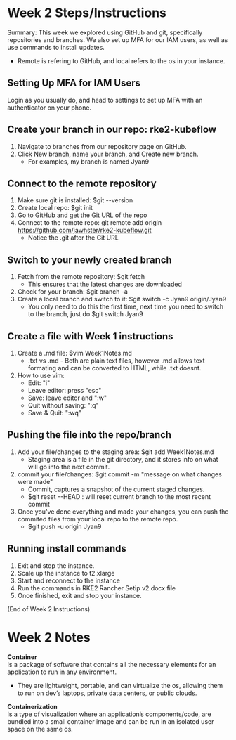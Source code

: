 # Week 2 Steps/Instructions
Summary: This week we explored using GitHub and git, specifically repositories and branches. We also set up MFA for our IAM users, as well as use commands to install updates.

+ Remote is refering to GitHub, and local refers to the os in your instance. 

## Setting Up MFA for IAM Users
Login as you usually do, and head to settings to set up MFA with an authenticator on your phone. 

## Create your branch in our repo: rke2-kubeflow
1. Navigate to branches from our repository page on GitHub.
2. Click New branch, name your branch, and Create new branch.
    + For examples, my branch is named Jyan9

## Connect to the remote repository
1. Make sure git is installed: $git --version
2. Create local repo: $git init 
3. Go to GitHub and get the Git URL of the repo
4. Connect to the remote repo: git remote add origin https://github.com/jawhster/rke2-kubeflow.git
    + Notice the .git after the Git URL

## Switch to your newly created branch
1. Fetch from the remote repository: $git fetch
    + This ensures that the latest changes are downloaded
2. Check for your branch: $git branch -a
3. Create a local branch and switch to it: $git switch -c Jyan9 origin/Jyan9
    + You only need to do this the first time, next time you need to switch to the branch, just do $git switch Jyan9

## Create a file with Week 1 instructions
1. Create a .md file: $vim Week1Notes.md
    + .txt vs .md - Both are plain text files, however .md allows text formating and can be converted to HTML, while .txt doesnt.
2. How to use vim:
    + Edit: "i"
    + Leave editor: press "esc"
    + Save: leave editor and ":w" 
    + Quit without saving: ":q"
    + Save & Quit: ":wq"

## Pushing the file into the repo/branch
1. Add your file/changes to the staging area: $git add Week1Notes.md
    + Staging area is a file in the git directory, and it stores info on what will go into the next commit.
2. commit your file/changes: $git commit -m "message on what changes were made"
    + Commit, captures a snapshot of the current staged changes.
    + $git reset --HEAD : will reset current branch to the most recent commit
3. Once you've done everything and made your changes, you can push the commited files from your local repo to the remote repo.
    + $git push -u origin Jyan9

## Running install commands
1. Exit and stop the instance.
2. Scale up the instance to t2.xlarge
3. Start and reconnect to the instance
4. Run the commands in RKE2 Rancher Setip v2.docx file
5. Once finished, exit and stop your instance.

(End of Week 2 Instructions)  

# Week 2 Notes
**Container**       
Is a package of software that contains all the necessary elements for an application to run in any environment. 
+ They are lightweight, portable, and can virtualize the os, allowing them to run on dev’s laptops, private data centers, or public clouds.

**Containerization**         
Is a type of visualization where an application’s components/code, are bundled into a small container image and can be run in an isolated user space on the same os.
